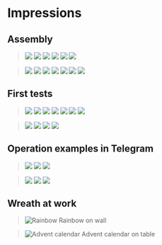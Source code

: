 # Impressions
## Assembly
> ![](media/2020-04-18_07.58.49.jpg)
> ![](media/2020-04-18_07.59.01.jpg)
> ![](media/2020-05-06_20.16.46.jpg)
> ![](media/2020-05-06_20.16.57.jpg)
> ![](media/2020-05-06_20.17.37.jpg)
> ![](media/2020-05-06_20.16.25.jpg)

> ![](media/20201115_193428.jpg)
> ![](media/20201115_193542.jpg)
> ![](media/20201115_193643.jpg)
> ![](media/20201115_193734.jpg)
> ![](media/2020-11-19_19.21.27.jpg)
> ![](media/20201119_192140.jpg)
> ![](media/20201119_192148.jpg)

## First tests
> ![](media/photo_2020-02-06_18-29-35.jpg)
> ![](media/photo_2020-02-06_18-29-39.jpg)
> ![](media/photo_2020-02-06_18-29-46.jpg)
> ![](media/photo_2020-02-06_18-29-50.jpg)
> ![](media/photo_2020-02-06_18-29-57.jpg)
> ![](media/photo_2020-02-06_18-30-00.jpg)
> ![](media/photo_2020-02-06_18-30-06.jpg)

> ![](media/20200206_182610.gif) ![](media/20200206_182542.gif)
> ![](media/20200206_182458.gif) ![](media/20200206_182527.gif)

## Operation examples in **Telegram**
> ![](media/20200206-220822-002.png)
> ![](media/20200206-221009-003.png)
> ![](media/20200206-221051-006.png)

> ![](media/20200206-220811-001.png)
> ![](media/20200206-221020-004.png)
> ![](media/20200206-221042-005.png)


## Wreath at work
> ![Rainbow](media/20201122_223919.jpg) 
> Rainbow on wall

> ![Advent calendar](media/20201206_172716.jpg) 
> Advent calendar on table
